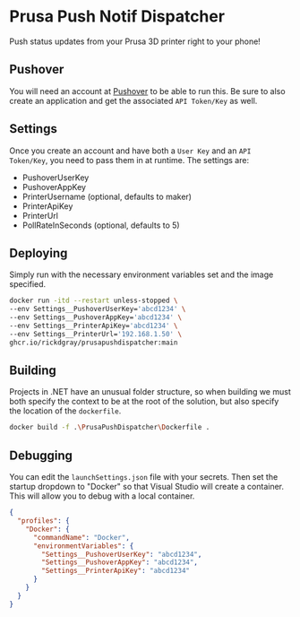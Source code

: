 # Prusa Push Notif Dispatcher
Push status updates from your Prusa 3D printer right to your phone!

## Pushover
You will need an account at [Pushover](https://pushover.net/) to be able to run this. Be sure to also create an application and get the associated `API Token/Key` as well.

## Settings
Once you create an account and have both a `User Key` and an `API Token/Key`, you need to pass them in at runtime. The settings are:

* PushoverUserKey
* PushoverAppKey
* PrinterUsername (optional, defaults to maker)
* PrinterApiKey
* PrinterUrl
* PollRateInSeconds (optional, defaults to 5)

## Deploying
Simply run with the necessary environment variables set and the image specified.
```bash
docker run -itd --restart unless-stopped \
--env Settings__PushoverUserKey='abcd1234' \
--env Settings__PushoverAppKey='abcd1234' \
--env Settings__PrinterApiKey='abcd1234' \
--env Settings__PrinterUrl='192.168.1.50' \
ghcr.io/rickdgray/prusapushdispatcher:main
```

## Building
Projects in .NET have an unusual folder structure, so when building we must both specify the context to be at the root of the solution, but also specify the location of the `dockerfile`.
```bash
docker build -f .\PrusaPushDispatcher\Dockerfile .
```

## Debugging
You can edit the `launchSettings.json` file with your secrets. Then set the startup dropdown to "Docker" so that Visual Studio will create a container. This will allow you to debug with a local container.
```json
{
  "profiles": {
    "Docker": {
      "commandName": "Docker",
      "environmentVariables": {
        "Settings__PushoverUserKey": "abcd1234",
        "Settings__PushoverAppKey": "abcd1234",
        "Settings__PrinterApiKey": "abcd1234"
      }
    }
  }
}
```